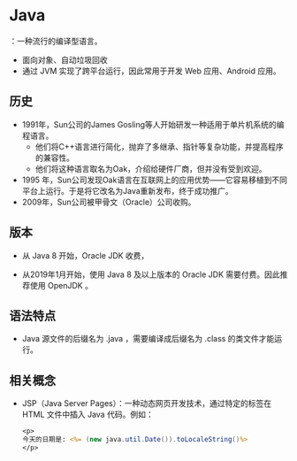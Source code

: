# Java

：一种流行的编译型语言。
- 面向对象、自动垃圾回收
- 通过 JVM 实现了跨平台运行，因此常用于开发 Web 应用、Android 应用。



## 历史

- 1991年，Sun公司的James Gosling等人开始研发一种适用于单片机系统的编程语言。
  - 他们将C++语言进行简化，抛弃了多继承、指针等复杂功能，并提高程序的兼容性。
  - 他们将这种语言取名为Oak，介绍给硬件厂商，但并没有受到欢迎。
- 1995 年，Sun公司发现Oak语言在互联网上的应用优势——它容易移植到不同平台上运行。于是将它改名为Java重新发布，终于成功推广。
- 2009年，Sun公司被甲骨文（Oracle）公司收购。

## 版本

- 从 Java 8 开始，Oracle JDK 收费，

- 从2019年1月开始，使用 Java 8 及以上版本的 Oracle JDK 需要付费。因此推荐使用 OpenJDK 。

## 语法特点

- Java 源文件的后缀名为 .java ，需要编译成后缀名为 .class 的类文件才能运行。


## 相关概念

- JSP（Java Server Pages）：一种动态网页开发技术，通过特定的标签在 HTML 文件中插入 Java 代码。例如：
  ```jsp
  <p>
  今天的日期是: <%= (new java.util.Date()).toLocaleString()%>
  </p>
  ```




